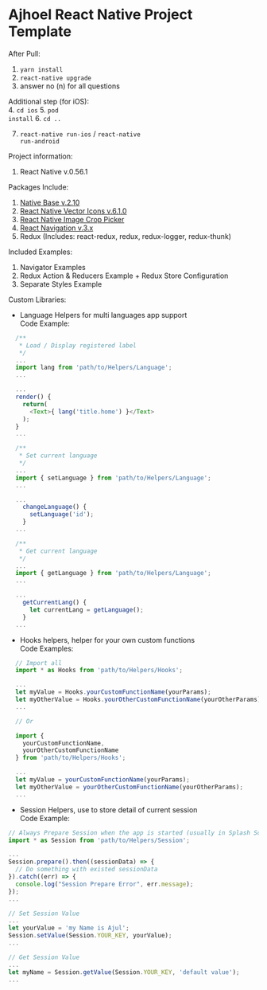 # Ajhoel React Native Project Template

After Pull:<br>
1. <code>yarn install</code>
2. <code>react-native upgrade</code>
3. answer no (n) for all questions

Additional step (for iOS):<br>
4. <code>cd ios</code>
5. <code>pod install</code>
6. <code>cd ..</code>

7. <code>react-native run-ios</code> / <code>react-native run-android</code>

Project information:<br>
1. React Native v.0.56.1

Packages Include:<br>
1. [Native Base v.2.10](https://nativebase.io)
2. [React Native Vector Icons v.6.1.0](https://github.com/oblador/react-native-vector-icons)
3. [React Native Image Crop Picker](https://github.com/ivpusic/react-native-image-crop-picker)
4. [React Navigation v.3.x](https://reactnavigation.org/docs/en/getting-started.html)
5. Redux (Includes: react-redux, redux, redux-logger, redux-thunk)

Included Examples:<br>
1. Navigator Examples
2. Redux Action & Reducers Example + Redux Store Configuration
3. Separate Styles Example

Custom Libraries:
  * Language Helpers for multi languages app support<br>
  Code Example:<br>

  ```javascript
    /**
     * Load / Display registered label
     */
    ...
    import lang from 'path/to/Helpers/Language';
    ...

    ...
    render() {
      return(
        <Text>{ lang('title.home') }</Text>
      );      
    }
    ...
  ```
  ```javascript
    /**
     * Set current language
     */
    ...
    import { setLanguage } from 'path/to/Helpers/Language';
    ...

    ...
      changeLanguage() {
        setLanguage('id');
      }
    ...
  ```
  ```javascript
    /**
     * Get current language
     */
    ...
    import { getLanguage } from 'path/to/Helpers/Language';
    ...

    ...
      getCurrentLang() {
        let currentLang = getLanguage();
      }
    ...
  ```

  * Hooks helpers, helper for your own custom functions<br>Code Examples:<br>
  ```javascript
    // Import all
    import * as Hooks from 'path/to/Helpers/Hooks';

    ...
    let myValue = Hooks.yourCustomFunctionName(yourParams);
    let myOtherValue = Hooks.yourOtherCustomFunctionName(yourOtherParams);
    ...

    // Or

    import {
      yourCustomFunctionName,
      yourOtherCustomFunctionName
    } from 'path/to/Helpers/Hooks';

    ...
    let myValue = yourCustomFunctionName(yourParams);
    let myOtherValue = yourOtherCustomFunctionName(yourOtherParams);
    ...
  ```

  * Session Helpers, use to store detail of current session<br>Code Example:<br>
  ```javascript
  // Always Prepare Session when the app is started (usually in Splash Screen)
  import * as Session from 'path/to/Helpers/Session';

  ...
  Session.prepare().then((sessionData) => {
    // Do something with existed sessionData
  }).catch((err) => {
    console.log("Session Prepare Error", err.message);
  });
  ...
  ```
  ```javascript
  // Set Session Value
  ...
  let yourValue = 'my Name is Ajul';
  Session.setValue(Session.YOUR_KEY, yourValue);
  ...
  ```
  ```javascript
  // Get Session Value
  ...
  let myName = Session.getValue(Session.YOUR_KEY, 'default value');
  ...
  ```
